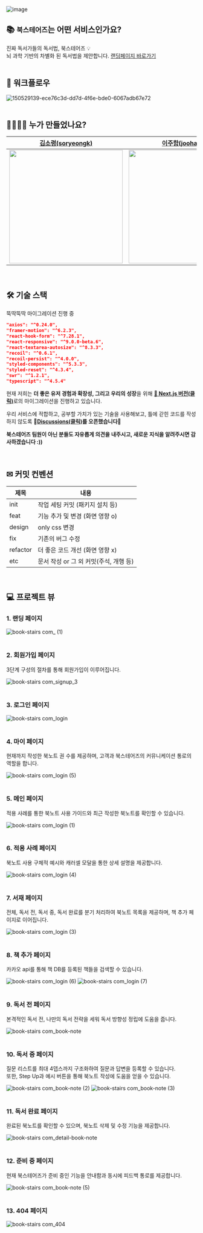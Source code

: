 ![image](https://bookstairs-bucket.s3.ap-northeast-2.amazonaws.com/bookstairs_og_img_2.png)

## 📚 `북스테어즈`는 어떤 서비스인가요?

진짜 독서가들의 독서법, 북스테어즈 💡
<br/>
뇌 과학 기반의 차별화 된 독서법을 제안합니다.
[랜딩페이지 바로가기](https://book-stairs.com)
<br/>
<br/>

## 🧩 워크플로우

![150529139-ece76c3d-dd7d-4f6e-bde0-6067adb67e72](https://user-images.githubusercontent.com/73876068/150552674-bbed29b9-629c-4bb2-bb67-430c2de4ae22.png)
<br />
<br />

## 👨‍👩‍👦‍👦 누가 만들었나요?

| [김소령(soryeongk)](https://github.com/soryeongk) | [이주함(joohaem)](https://github.com/joohaem) | [김규민(Gyuminn)](https://github.com/Gyuminn) | [석상언(sharpcoder312)](https://github.com/sharpcoder312)|
| :----------------------------------------: | :---------------------------------: | :---------------------------------: | :---------------------------------: |
| <a href="https://github.com/soryeongk"><img src="https://avatars.githubusercontent.com/u/40630964?v=4" width="300px"></a> | <a href="https://github.com/joohaem"><img src="https://avatars.githubusercontent.com/u/47105088?v=4" width="300px"></a> | <a href="https://github.com/Gyuminn"><img src="https://avatars.githubusercontent.com/u/87220517?v=4" width="300px"></a> | <a href="https://github.com/sharpcoder312"><img src="https://avatars.githubusercontent.com/u/73876068?v=4" width="300px"></a> |

<br />

## 🛠 기술 스택

뚝딱뚝딱 마이그레이션 진행 중

```json
"axios": "^0.24.0",
"framer-motion": "^6.2.3",
"react-hook-form": "^7.28.1",
"react-responsive": "^9.0.0-beta.6",
"react-textarea-autosize": "^8.3.3",
"recoil": "^0.6.1",
"recoil-persist": "^4.0.0",
"styled-components": "^5.3.3",
"styled-reset": "^4.3.4",
"swr": "^1.2.1",
"typescript": "^4.5.4"
```

현재 저희는 **더 좋은 유저 경험과 확장성, 그리고 우리의 성장**을 위해 [**🔗 Next.js 버전(클릭)**](https://github.com/TeamBookTez/nextjs-book-stairs)로의 마이그레이션을 진행하고 있습니다.

우리 서비스에 적합하고, 공부할 가치가 있는 기술을 사용해보고, 틀에 갇힌 코드를 작성하지 않도록 **🎉[Discussions(클릭)](https://github.com/TeamBookTez/nextjs-book-stairs/discussions)를 오픈했습니다🎉**

**북스테어즈 팀원이 아닌 분들도 자유롭게 의견을 내주시고, 새로운 지식을 알려주시면 감사하겠습니다 :))**

<br />

## ✉ 커밋 컨벤션

| 제목     | 내용                                   |
| -------- | -------------------------------------- |
| init     | 작업 세팅 커밋 (패키지 설치 등)        |
| feat     | 기능 추가 및 변경 (화면 영향 o)        |
| design   | only css 변경                          |
| fix      | 기존의 버그 수정                       |
| refactor | 더 좋은 코드 개선 (화면 영향 x)        |
| etc      | 문서 작성 or 그 외 커밋(주석, 개행 등) |

<br />

## 💻 프로젝트 뷰

### 1. 랜딩 페이지

![book-stairs com_ (1)](https://user-images.githubusercontent.com/73876068/150489230-1a83d582-1985-454d-bb86-e4395e842ffe.png)
<br />
<br />

### 2. 회원가입 페이지

3단계 구성의 절차를 통해 회원가입이 이루어집니다.

![book-stairs com_signup_3](https://user-images.githubusercontent.com/73876068/150490051-bf01ff99-f7cc-4377-8aa4-0d4cdc105ddc.png)
<br />
<br />

### 3. 로그인 페이지

![book-stairs com_login](https://user-images.githubusercontent.com/73876068/150490216-48db45d5-b596-4b98-ab30-16b3fd26c9c1.png)
<br />
<br />

### 4. 마이 페이지

현재까지 작성한 북노트 권 수를 제공하며, 고객과 북스테어즈의 커뮤니케이션 통로의 역할을 합니다.

![book-stairs com_login (5)](https://user-images.githubusercontent.com/73876068/150492563-1ad7c2e1-3391-409e-b546-df9d7b29f6e3.png)
<br />
<br />

### 5. 메인 페이지

적용 사례를 통한 북노트 사용 가이드와 최근 작성한 북노트를 확인할 수 있습니다.

![book-stairs com_login (1)](https://user-images.githubusercontent.com/73876068/150490611-6c6b2b6d-002d-4978-8df4-a1142d8238c2.png)
<br />
<br />

### 6. 적용 사례 페이지

북노트 사용 구체적 예시와 캐러셀 모달을 통한 상세 설명을 제공합니다.

![book-stairs com_login (4)](https://user-images.githubusercontent.com/73876068/150492076-85420c9f-9379-4006-bae1-cd1e7c830717.png)
<br />
<br />

### 7. 서재 페이지

전체, 독서 전, 독서 중, 독서 완료를 분기 처리하여 북노트 목록을 제공하며, 책 추가 페이지로 이어집니다.

![book-stairs com_login (3)](https://user-images.githubusercontent.com/73876068/150491967-a9d27ecd-0763-4c70-920a-0de750753679.png)
<br />
<br />

### 8. 책 추가 페이지

카카오 api를 통해 책 DB를 등록된 책들을 검색할 수 있습니다.

![book-stairs com_login (6)](https://user-images.githubusercontent.com/73876068/150493421-4976ea06-c0b4-4de7-9cc5-c861add48a67.png)
![book-stairs com_login (7)](https://user-images.githubusercontent.com/73876068/150493738-625fd513-dd0e-4369-aa8c-6b7031a2822c.png)
<br />
<br />

### 9. 독서 전 페이지

본격적인 독서 전, 나만의 독서 전략을 세워 독서 방향성 정립에 도움을 줍니다.

![book-stairs com_book-note](https://user-images.githubusercontent.com/73876068/150494975-655ea8ef-dcee-4ca2-9d58-6f9ccdd925e6.png)
<br />
<br />

### 10. 독서 중 페이지

질문 리스트를 최대 4뎁스까지 구조화하여 질문과 답변을 등록할 수 있습니다.
<br />
또한, Step Up과 예시 버튼을 통해 북노트 작성에 도움을 얻을 수 있습니다.

![book-stairs com_book-note (2)](https://user-images.githubusercontent.com/73876068/150496350-9039cab3-2025-49ba-a276-c6b28c444172.png)
![book-stairs com_book-note (3)](https://user-images.githubusercontent.com/73876068/150496640-f195ef6a-6823-4162-8c20-a429f2d370b7.png)
<br />
<br />

### 11. 독서 완료 페이지

완료된 북노트를 확인할 수 있으며, 북노트 삭제 및 수정 기능을 제공합니다.

![book-stairs com_detail-book-note](https://user-images.githubusercontent.com/73876068/150620355-51e944a7-1420-48ca-8d2a-308803d85fef.png)
<br />
<br />

### 12. 준비 중 페이지

현재 북스테어즈가 준비 중인 기능을 안내함과 동시에 피드백 통로를 제공합니다.

![book-stairs com_book-note (5)](https://user-images.githubusercontent.com/73876068/150497399-04065268-bfc4-42a9-bbf0-6cdd53d931ba.png)
<br />
<br />

### 13. 404 페이지

![book-stairs com_404](https://user-images.githubusercontent.com/73876068/150620472-512a488e-79a2-4e18-b67d-5fc8181bd547.png)
<br />
<br />

